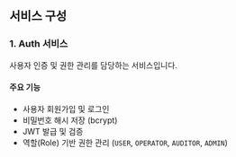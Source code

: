 ## 서비스 구성

### 1. Auth 서비스

사용자 인증 및 권한 관리를 담당하는 서비스입니다.

#### 주요 기능
- 사용자 회원가입 및 로그인
- 비밀번호 해시 저장 (bcrypt)
- JWT 발급 및 검증
- 역할(Role) 기반 권한 관리 (`USER`, `OPERATOR`, `AUDITOR`, `ADMIN`)
